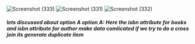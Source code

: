 ![Screenshot (333)](https://user-images.githubusercontent.com/89120960/204481480-d3b8d251-7e9d-4dce-8ded-5620b3bf0e06.png)
![Screenshot (331)](https://user-images.githubusercontent.com/89120960/204482600-fdb7f002-085b-40ac-8878-502fbdf4c54b.png)
![Screenshot (332)](https://user-images.githubusercontent.com/89120960/204482606-7292d1a6-9326-4173-8850-2fe931d6a833.png)
<h5> lets discussed about option A
  option A: Here the isbn attribute for books and isbn attribute for author make data comlicated if we try to do a cross join
  its generate duplicate item
</h5>
